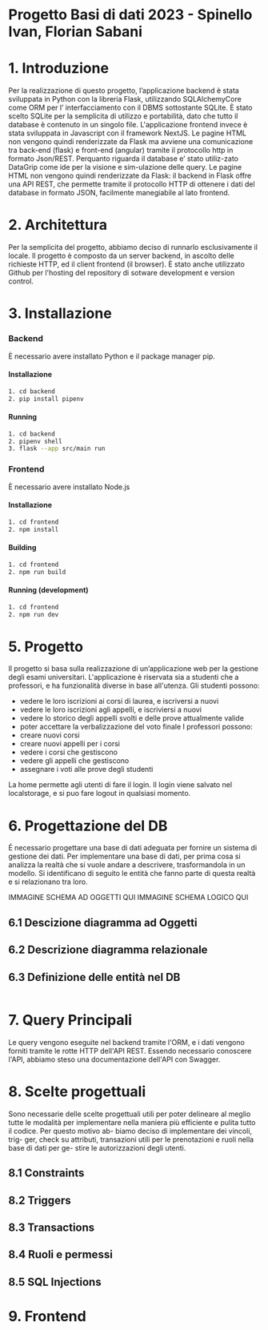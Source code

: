 # Progetto Basi di dati 2023 - Spinello Ivan, Florian Sabani


# 1. Introduzione
Per la realizzazione di questo progetto, l’applicazione backend è stata sviluppata in Python con la libreria Flask, utilizzando SQLAlchemyCore come ORM per l’ interfacciamento con il DBMS sottostante SQLite. È stato scelto SQLite per la semplicita di utilizzo e portabilità, dato che tutto il database è contenuto in un singolo file. L'applicazione frontend invece è stata sviluppata in Javascript con il framework NextJS.
Le pagine HTML non vengono quindi renderizzate da Flask ma avviene una comunicazione tra back-end (flask) e front-end (angular) tramite il protocollo http in formato Json/REST. Perquanto riguarda il database e’ stato utiliz-zato DataGrip come ide per la visione e sim-ulazione delle query.
Le pagine HTML non vengono quindi renderizzate da Flask: il backend in Flask offre una API REST, che permette tramite il protocollo HTTP di ottenere i dati del database in formato JSON, facilmente manegiabile al lato frontend.

# 2. Architettura
Per la semplicita del progetto, abbiamo deciso di runnarlo esclusivamente il locale.
Il progetto è composto da un server backend, in ascolto delle richieste HTTP, ed il client frontend (il browser). È stato anche utilizzato Github per l'hosting del repository di sotware development e version control.

# 3. Installazione
### Backend
È necessario avere installato Python e il package manager pip.

#### Installazione
```bash
1. cd backend
2. pip install pipenv
```

#### Running
```bash
1. cd backend
2. pipenv shell
3. flask --app src/main run
```

### Frontend
È necessario avere installato Node.js

#### Installazione
```bash
1. cd frontend
2. npm install
```

#### Building
```bash
1. cd frontend
2. npm run build
```

#### Running (development)
```bash
1. cd frontend
2. npm run dev
```

# 5. Progetto
Il progetto si basa sulla realizzazione di un’applicazione web per la gestione degli esami universitari.
L'applicazione è riservata sia a studenti che a professori, e ha funzionalità diverse in base all'utenza. 
Gli studenti possono: 
- vedere le loro iscrizioni ai corsi di laurea, e iscriversi a nuovi
- vedere le loro iscrizioni agli appelli, e iscriviersi a nuovi
- vedere lo storico degli appelli svolti e delle prove attualmente valide
- poter accettare la verbalizzazione del voto finale
I professori possono:
- creare nuovi corsi
- creare nuovi appelli per i corsi
- vedere i corsi che gestiscono
- vedere gli appelli che gestiscono
- assegnare i voti alle prove degli studenti

La home permette agli utenti di fare il login. Il login viene salvato nel localstorage, e si puo fare logout in qualsiasi momento.

# 6. Progettazione del DB
É necessario progettare una base di dati adeguata per fornire un sistema di gestione dei dati. Per implementare una base di dati, per prima cosa si analizza la realtà che si vuole andare a descrivere, trasformandola in un modello. Si identificano di seguito le entità che fanno parte di questa realtà e si relazionano tra loro.

IMMAGINE SCHEMA AD OGGETTI QUI
IMMAGINE SCHEMA LOGICO QUI

## 6.1 Descizione diagramma ad Oggetti
## 6.2 Descrizione diagramma relazionale
## 6.3 Definizione delle entità nel DB 
```python
```
# 7. Query Principali
Le query vengono eseguite nel backend tramite l'ORM, e i dati vengono forniti tramite le rotte HTTP dell'API REST. Essendo necessario conoscere l'API, abbiamo steso una documentazione dell'API con Swagger.


# 8. Scelte progettuali
Sono necessarie delle scelte progettuali utili per poter delineare al meglio tutte le modalità per implementare nella maniera più efficiente e pulita tutto il codice. Per questo motivo ab- biamo deciso di implementare dei vincoli, trig- ger, check su attributi, transazioni utili per le prenotazioni e ruoli nella base di dati per ge- stire le autorizzazioni degli utenti.

## 8.1 Constraints
## 8.2 Triggers
## 8.3 Transactions
## 8.4 Ruoli e permessi
## 8.5 SQL Injections

# 9. Frontend